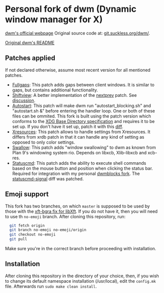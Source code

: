 # Personal fork of dwm (Dynamic window manager for X)
[dwm's official webpage](dwm.suckless.org) Original source code at: [git.suckless.org/dwm/](git.suckless.org/dwm/).

[Original dwm's README](DWMREADME)

## Patches applied
If not declared otherwise, assume most recent version for all mentioned patches.
- [Fullgaps](https://dwm.suckless.org/patches/fullgaps/): This patch adds gaps between client windows. It is similar to gaps, but contains additional functionality.
- [Shiftview](https://lists.suckless.org/dev/att-7590/shiftview.c): A better implementation of the [nextprev](https://dwm.suckless.org/patches/nextprev/) patch. See [discussion](https://lists.suckless.org/dev/1104/7590.html).
- [Autostart](https://dwm.suckless.org/patches/autostart/): This patch will make dwm run "autostart_blocking.sh" and "autostart.sh &" before entering the handler loop. One or both of these files can be ommited.
This fork is built using the patch version which conforms to the [XDG Base Directory specification](https://specifications.freedesktop.org/basedir-spec/basedir-spec-latest.html) and requires it to be set up. If you don't have it set up, patch it with this [diff](https://dwm.suckless.org/patches/autostart/dwm-autostart-20161205-bb3bd6f.diff).
- [Xresources](https://dwm.suckless.org/patches/xresources/): This patch allows to handle settings from Xresources. It differs from xrdb patch in that it can handle any kind of setting as opposed to only color settings.
- [Swallow](https://dwm.suckless.org/patches/swallow/): This patch adds "window swallowing" to dwm as known from Plan 9's windowing system rio. Depends on libxcb, Xlib-libxcb and xcb-res.
- [Statuscmd](https://dwm.suckless.org/patches/statuscmd/): This patch adds the ability to execute shell commands based on the mouse button and position when clicking the status bar.
Required for integration with my personal [dwmblocks fork](https://github.com/brlipi/dwmblocks). The [statuscmd-signal](https://dwm.suckless.org/patches/statuscmd/dwm-statuscmd-signal-6.2.diff) diff was patched.

## Emoji support
This fork has two branches, on which `master` is supposed to be used by those with the [xft-bgra fix for libXft](https://gitlab.freedesktop.org/xorg/lib/libxft/-/merge_requests/1/diffs?commit_id=b77e5752cbd4acef90904e00c0f392984c321ca9). If you do not have it, then you will need to use th `no-emoji` branch. After cloning this repository, run: 
```bash
  git fetch origin
  git branch no-emoji no-emoji/origin
  git checkout no-emoji
  git pull
```
Make sure you're in the correct branch before proceeding with installation.

## Installation
After cloning this repository in the directory of your choice, then, if you wish to change its default namespace installation (/usr/local), edit the `config.mk` file. Afterwards run `sudo make clean install`.
